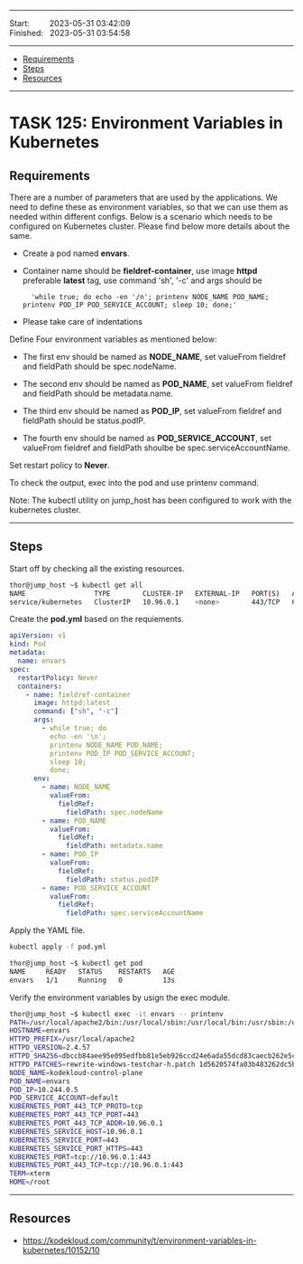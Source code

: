 
------------------------------

Start: &nbsp;&nbsp;&nbsp;&nbsp;&nbsp;&nbsp;&nbsp;&nbsp;2023-05-31 03:42:09     
Finished: &nbsp;&nbsp;2023-05-31 03:54:58  

------------------------------

- [Requirements](#requirements)
- [Steps](#steps)
- [Resources](#resources)

------------------------------

# TASK 125: Environment Variables in Kubernetes

## Requirements

There are a number of parameters that are used by the applications. We need to define these as environment variables, so that we can use them as needed within different configs. Below is a scenario which needs to be configured on Kubernetes cluster. Please find below more details about the same.

- Create a pod named **envars**.

- Container name should be **fieldref-container**, use image **httpd** preferable **latest** tag, use command 'sh', '-c' and args should be

        'while true; do echo -en '/n'; printenv NODE_NAME POD_NAME; printenv POD_IP POD_SERVICE_ACCOUNT; sleep 10; done;'

- Please take care of indentations

Define Four environment variables as mentioned below:

- The first env should be named as **NODE_NAME**, set valueFrom fieldref and fieldPath should be spec.nodeName.

- The second env should be named as **POD_NAME**, set valueFrom fieldref and fieldPath should be metadata.name.

- The third env should be named as **POD_IP**, set valueFrom fieldref and fieldPath should be status.podIP.

- The fourth env should be named as **POD_SERVICE_ACCOUNT**, set valueFrom fieldref and fieldPath shoulbe be spec.serviceAccountName.

Set restart policy to **Never**.

To check the output, exec into the pod and use printenv command.

Note: The kubectl utility on jump_host has been configured to work with the kubernetes cluster.

------------------------------

## Steps

Start off by checking all the existing resources.

```bash
thor@jump_host ~$ kubectl get all
NAME                 TYPE        CLUSTER-IP   EXTERNAL-IP   PORT(S)   AGE
service/kubernetes   ClusterIP   10.96.0.1    <none>        443/TCP   6h41m
```

Create the **pod.yml** based on the requiements.

```yaml
apiVersion: v1
kind: Pod
metadata:
  name: envars
spec:
  restartPolicy: Never
  containers:
    - name: fieldref-container
      image: httpd:latest
      command: ["sh", "-c"]
      args:
        - while true; do
          echo -en '\n';
          printenv NODE_NAME POD_NAME;
          printenv POD_IP POD_SERVICE_ACCOUNT;
          sleep 10;
          done;
      env:
        - name: NODE_NAME
          valueFrom:
            fieldRef:
              fieldPath: spec.nodeName
        - name: POD_NAME
          valueFrom:
            fieldRef:
              fieldPath: metadata.name
        - name: POD_IP
          valueFrom:
            fieldRef:
              fieldPath: status.podIP
        - name: POD_SERVICE_ACCOUNT
          valueFrom:
            fieldRef:
              fieldPath: spec.serviceAccountName  
```

Apply the YAML file.

```bash
kubectl apply -f pod.yml 
```
```bash
thor@jump_host ~$ kubectl get pod
NAME     READY   STATUS    RESTARTS   AGE
envars   1/1     Running   0          13s 
```

Verify the environment variables by usign the exec module.

```bash
thor@jump_host ~$ kubectl exec -it envars -- printenv 
PATH=/usr/local/apache2/bin:/usr/local/sbin:/usr/local/bin:/usr/sbin:/usr/bin:/sbin:/bin
HOSTNAME=envars
HTTPD_PREFIX=/usr/local/apache2
HTTPD_VERSION=2.4.57
HTTPD_SHA256=dbccb84aee95e095edfbb81e5eb926ccd24e6ada55dcd83caecb262e5cf94d2a
HTTPD_PATCHES=rewrite-windows-testchar-h.patch 1d5620574fa03b483262dc5b9a66a6906553389952ab5d3070a02f887cc20193
NODE_NAME=kodekloud-control-plane
POD_NAME=envars
POD_IP=10.244.0.5
POD_SERVICE_ACCOUNT=default
KUBERNETES_PORT_443_TCP_PROTO=tcp
KUBERNETES_PORT_443_TCP_PORT=443
KUBERNETES_PORT_443_TCP_ADDR=10.96.0.1
KUBERNETES_SERVICE_HOST=10.96.0.1
KUBERNETES_SERVICE_PORT=443
KUBERNETES_SERVICE_PORT_HTTPS=443
KUBERNETES_PORT=tcp://10.96.0.1:443
KUBERNETES_PORT_443_TCP=tcp://10.96.0.1:443
TERM=xterm
HOME=/root 
```


------------------------------

## Resources

- https://kodekloud.com/community/t/environment-variables-in-kubernetes/10152/10
